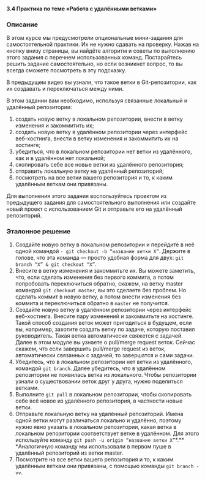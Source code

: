 #### 3.4 Практика по теме «Работа с удалёнными ветками»



### Описание

В этом курсе мы предусмотрели опциональные мини-задания для самостоятельной практики. Их не нужно сдавать на проверку. Нажав на кнопку внизу страницы, вы найдёте алгоритм и советы по выполнению этого задания с перечнем использованных команд. Постарайтесь решить задание самостоятельно, но если возникнет вопрос, то вы всегда сможете посмотреть в эту подсказку.

В предыдущем видео вы узнали, что такое ветки в Git-репозитории, как их создавать и переключаться между ними. 

В этом задании вам необходимо, используя связанные локальный и удалённый репозитории:

1. создать новую ветку в локальном репозитории, внести в ветку изменения и закоммитить их;
2. создать новую ветку в удалённом репозитории через интерфейс веб-хостинга, внести в ветку изменения и закоммитить их на хостинге;
3. убедиться, что в локальном репозитории нет ветки из удалённого, как и в удалённом нет локальной;
4. скопировать себе все новые ветки из удалённого репозитория;
5. отправить локальную ветку на удалённый репозиторий;
6. посмотреть на все ветки вашего репозитория и то, к каким удалённым веткам они привязаны.

Для выполнения этого задания воспользуйтесь проектом из предыдущего задания для самостоятельного выполнения или создайте новый проект с использованием Git и отправьте его на удалённый репозиторий.

### Эталонное решение

1. Создайте новую ветку в локальном репозитории и перейдите в неё одной командой `- git checkout -b “название ветки X”`. Держите в голове, что эта команда — просто удобная форма для двух: `git branch “X” & git checkout “X”`.
2. Внесите в ветку изменения и закоммитьте их.
   Вы можете заметить, что, если сделать изменения без первого коммита, а потом попробовать переключиться обратно, скажем, на ветку master командой `git checkout master`, вы это сделаете без проблем. Но сделать коммит в новую ветку, а потом внести изменения без коммита и переключиться обратно в `master` не получится.
3. Создайте новую ветку в удалённом репозитории через интерфейс веб-хостинга. Внесите пару изменений и закоммитьте на хостинге.
   Такой способ создания веток может пригодиться в будущем, если вы, например, захотите создать ветку по задаче, которую поставил руководитель. Такая ветка автоматически свяжется с задачей. Далее в этом модуле вы узнаете о pull/merge request веток. Сейчас скажем, что если завершить pull/merge request из веток, автоматически связанных с задачей, то завершатся и сами задачи.
4. Убедитесь, что в локальном репозитории нет ветки из удалённого, командой `git branch`. Далее убедитесь, что в удалённом репозитории не появилась ветка из локального. Чтобы репозитории узнали о существовании веток друг у друга, нужно поделиться ветками.
5. Выполните `git pull` в локальном репозитории, чтобы скопировать себе всё новое из удалённого репозитория, в частности новые ветки.
6. Отправьте локальную ветку на удалённый репозиторий. Имена одной ветки могут различаться локально и удалённо, поэтому нужно явно указать в локальном репозитории, какая ветка в локальном репозитории соответствует ветке в удалённом. Для этого используйте команду `git push -u origin “название ветки X”`*.**
   *Аналогичную команду мы использовали в первом пуше в удалённый репозиторий из ветки master.
7. Посмотрите на все ветки вашего репозитория и то, к каким удалённым веткам они привязаны, с помощью команды `git branch -vv`.